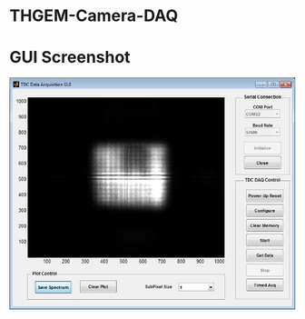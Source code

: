 # THGEM-Camera-DAQ

# GUI Screenshot
![GUI screenshot](https://github.com/AndreiHanu/THGEM-Camera-DAQ/blob/master/GUI%20Screenshot.jpg)
